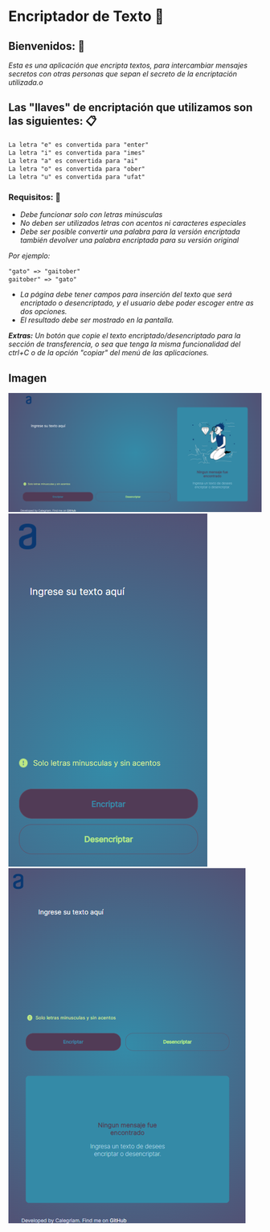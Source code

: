 # Encriptador de Texto 🔣

## Bienvenidos: 🙂

_Esta es una aplicación que encripta textos, para intercambiar mensajes secretos con otras personas que sepan el secreto de la encriptación utilizada.o_

## Las "llaves" de encriptación que utilizamos son las siguientes: 📋

```
La letra "e" es convertida para "enter"
La letra "i" es convertida para "imes"
La letra "a" es convertida para "ai"
La letra "o" es convertida para "ober"
La letra "u" es convertida para "ufat"
```

### Requisitos: 🔧

* _Debe funcionar solo con letras minúsculas_
* _No deben ser utilizados letras con acentos ni caracteres especiales_
* _Debe ser posible convertir una palabra para la versión encriptada también devolver una palabra encriptada para su versión original_

_Por ejemplo:_

```
"gato" => "gaitober"
gaitober" => "gato"
```

* _La página debe tener campos para inserción del texto que será encriptado o desencriptado, y el usuario debe poder escoger entre as dos opciones._
* _El resultado debe ser mostrado en la pantalla._

**_Extras:_**
_Un botón que copie el texto encriptado/desencriptado para la sección de transferencia, o sea que tenga la misma funcionalidad del ctrl+C o de la opción "copiar" del menú de las aplicaciones._

## Imagen

<img src="https://github.com/carlosalegriam/encriptador/blob/main/img/screen1.png" alt="Descripción de la imagen" width="600"/>
<img src="https://github.com/carlosalegriam/encriptador/blob/main/img/screen2.png" alt="Descripción de la imagen" />
<img src="https://github.com/carlosalegriam/encriptador/blob/main/img/screen3.png" alt="Descripción de la imagen" />
